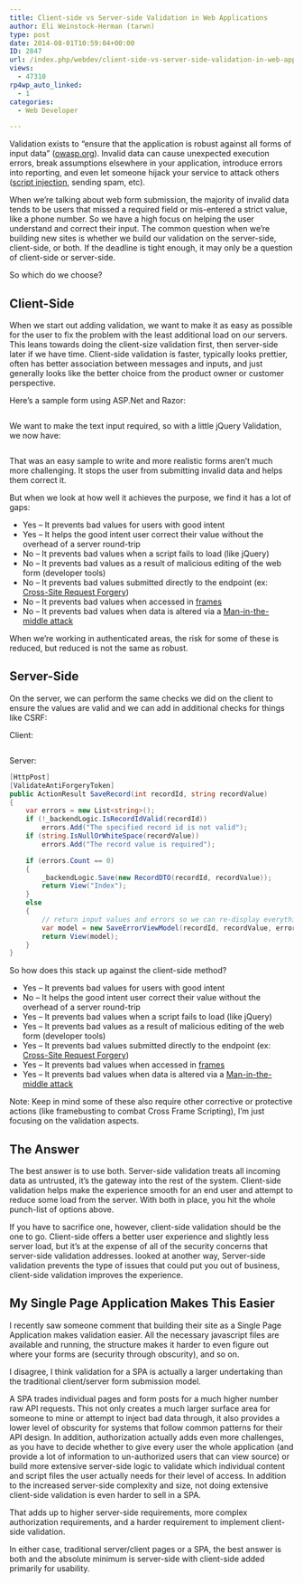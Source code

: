 ```yaml
---
title: Client-side vs Server-side Validation in Web Applications
author: Eli Weinstock-Herman (tarwn)
type: post
date: 2014-08-01T10:59:04+00:00
ID: 2847
url: /index.php/webdev/client-side-vs-server-side-validation-in-web-applications/
views:
  - 47310
rp4wp_auto_linked:
  - 1
categories:
  - Web Developer

---
```

Validation exists to &#8220;ensure that the application is robust against all forms of input data&#8221; ([owasp.org][1]). Invalid data can cause unexpected execution errors, break assumptions elsewhere in your application, introduce errors into reporting, and even let someone hijack your service to attack others ([script injection][2], sending spam, etc). 

When we&#8217;re talking about web form submission, the majority of invalid data tends to be users that missed a required field or mis-entered a strict value, like a phone number. So we have a high focus on helping the user understand and correct their input. The common question when we&#8217;re building new sites is whether we build our validation on the server-side, client-side, or both. If the deadline is tight enough, it may only be a question of client-side or server-side. 

So which do we choose?

## Client-Side

When we start out adding validation, we want to make it as easy as possible for the user to fix the problem with the least additional load on our servers. This leans towards doing the client-size validation first, then server-side later if we have time. Client-side validation is faster, typically looks prettier, often has better association between messages and inputs, and just generally looks like the better choice from the product owner or customer perspective.

Here&#8217;s a sample form using ASP.Net and Razor:

```html
```
We want to make the text input required, so with a little jQuery Validation, we now have:

```html
```
That was an easy sample to write and more realistic forms aren&#8217;t much more challenging. It stops the user from submitting invalid data and helps them correct it.

But when we look at how well it achieves the purpose, we find it has a lot of gaps:

  * Yes &#8211; It prevents bad values for users with good intent
  * Yes &#8211; It helps the good intent user correct their value without the overhead of a server round-trip
  * No &#8211; It prevents bad values when a script fails to load (like jQuery)
  * No &#8211; It prevents bad values as a result of malicious editing of the web form (developer tools)
  * No &#8211; It prevents bad values submitted directly to the endpoint (ex: [Cross-Site Request Forgery][3])
  * No &#8211; It prevents bad values when accessed in [frames][4]
  * No &#8211; It prevents bad values when data is altered via a [Man-in-the-middle attack][5]

When we&#8217;re working in authenticated areas, the risk for some of these is reduced, but reduced is not the same as robust.

## Server-Side

On the server, we can perform the same checks we did on the client to ensure the values are valid and we can add in additional checks for things like CSRF:

Client:

```html
```
Server:

```C#
[HttpPost]
[ValidateAntiForgeryToken]
public ActionResult SaveRecord(int recordId, string recordValue)
{
    var errors = new List<string>();
    if (!_backendLogic.IsRecordIdValid(recordId))
        errors.Add("The specified record id is not valid");
    if (string.IsNullOrWhiteSpace(recordValue))
        errors.Add("The record value is required");

    if (errors.Count == 0)
    {
        _backendLogic.Save(new RecordDTO(recordId, recordValue));
        return View("Index");
    }
    else
    {
        // return input values and errors so we can re-display everything
        var model = new SaveErrorViewModel(recordId, recordValue, errors);
        return View(model);
    }
}
```
So how does this stack up against the client-side method?

  * Yes &#8211; It prevents bad values for users with good intent
  * No &#8211; It helps the good intent user correct their value without the overhead of a server round-trip
  * Yes &#8211; It prevents bad values when a script fails to load (like jQuery)
  * Yes &#8211; It prevents bad values as a result of malicious editing of the web form (developer tools)
  * Yes &#8211; It prevents bad values submitted directly to the endpoint (ex: [Cross-Site Request Forgery][3])
  * Yes &#8211; It prevents bad values when accessed in [frames][4]
  * Yes &#8211; It prevents bad values when data is altered via a [Man-in-the-middle attack][5]

Note: Keep in mind some of these also require other corrective or protective actions (like framebusting to combat Cross Frame Scripting), I&#8217;m just focusing on the validation aspects.

## The Answer

The best answer is to use both. Server-side validation treats all incoming data as untrusted, it&#8217;s the gateway into the rest of the system. Client-side validation helps make the experience smooth for an end user and attempt to reduce some load from the server. With both in place, you hit the whole punch-list of options above.

If you have to sacrifice one, however, client-side validation should be the one to go. Client-side offers a better user experience and slightly less server load, but it&#8217;s at the expense of all of the security concerns that server-side validation addresses. looked at another way, Server-side validation prevents the type of issues that could put you out of business, client-side validation improves the experience.

## My Single Page Application Makes This Easier

I recently saw someone comment that building their site as a Single Page Application makes validation easier. All the necessary javascript files are available and running, the structure makes it harder to even figure out where your forms are (security through obscurity), and so on.

I disagree, I think validation for a SPA is actually a larger undertaking than the traditional client/server form submission model. 

A SPA trades individual pages and form posts for a much higher number raw API requests. This not only creates a much larger surface area for someone to mine or attempt to inject bad data through, it also provides a lower level of obscurity for systems that follow common patterns for their API design. In addition, authorization actually adds even more challenges, as you have to decide whether to give every user the whole application (and provide a lot of information to un-authorized users that can view source) or build more extensive server-side logic to validate which individual content and script files the user actually needs for their level of access. In addition to the increased server-side complexity and size, not doing extensive client-side validation is even harder to sell in a SPA. 

That adds up to higher server-side requirements, more complex authorization requirements, and a harder requirement to implement client-side validation. 

In either case, traditional server/client pages or a SPA, the best answer is both and the absolute minimum is server-side with client-side added primarily for usability.

 [1]: https://www.owasp.org/index.php/Data_Validation "Data Validation at owasp.org"
 [2]: https://www.owasp.org/index.php/Cross-site_Scripting_%28XSS%29
 [3]: https://www.owasp.org/index.php/Cross-Site_Request_Forgery_%28CSRF%29
 [4]: https://www.owasp.org/index.php/Cross_Frame_Scripting
 [5]: https://www.owasp.org/index.php/Man-in-the-middle_attack
